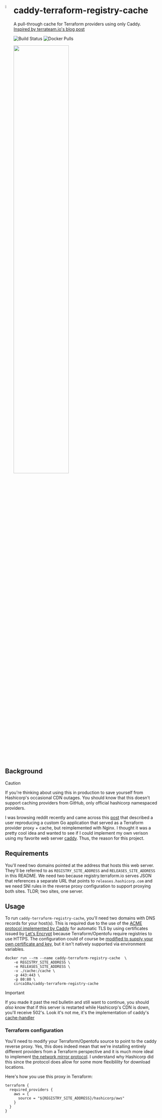 # caddy-terraform-registry-cache <img src="https://i.imgur.com/fAS7XqO.png" height="5%" width="5%" align="left"/>

A pull-through cache for Terraform providers using only Caddy. [Inspired by terrateam.io's blog post](https://terrateam.io/blog/terraform-registry-cache)

![Build Status](https://github.com/circa10a/caddy-terraform-registry-cache/workflows/deploy/badge.svg)
![Docker Pulls](https://img.shields.io/docker/pulls/circa10a/caddy-terraform-registry-cache?style=plastic)

<img src="https://user-images.githubusercontent.com/1128849/36338535-05fb646a-136f-11e8-987b-e6901e717d5a.png" height="60%" width="60%"/>

## Background

> [!CAUTION]
> If you're thinking about using this in production to save yourself from Hashicorp's occasional CDN outages. You should know that this doesn't support caching providers from GitHub, only official hashicorp namespaced providers.

I was browsing reddit recently and came across this [post](https://www.reddit.com/r/Terraform/comments/u11m4u/terraform_provider_cache/?rdt=61441) that described a user reproducing a custom Go application that served as a Terraform provider proxy + cache, but reimplemented with Nginx. I thought it was a pretty cool idea and wanted to see if I could implement my own verison using my favorite web server [caddy](https://caddyserver.com/). Thus, the reason for this project.

## Requirements

You'll need two domains pointed at the address that hosts this web server. They'll be referred to as `REGISTRY_SITE_ADDRESS` and `RELEASES_SITE_ADDRESS` in this README. We need two because registry.terraform.io serves JSON that references a separate URL that points to `releases.hashicorp.com` and we need SNI rules in the reverse proxy configuration to support proxying both sites. TLDR; two sites, one server.

## Usage

To run `caddy-terraform-registry-cache`, you'll need two domains with DNS records for your host(s). This is required due to the use of the [ACME protocol implemented by Caddy](https://caddyserver.com/docs/automatic-https) for automatic TLS by using certificates issued by [Let's Encrypt](https://letsencrypt.org/) because Terraform/Opentofu require registries to use HTTPS. The configuration could of course be [modified to supply your own certificate and key](https://caddyserver.com/docs/caddyfile/directives/tls), but it isn't natively supported via environment variables.

```console
docker run --rm --name caddy-terraform-registry-cache  \
    -e REGISTRY_SITE_ADDRESS \
    -e RELEASES_SITE_ADDRESS \
    -v ./cache:/cache \
    -p 443:443 \
    -p 80:80 \
    circa10a/caddy-terraform-registry-cache
````

> [!IMPORTANT]
> If you made it past the red bulletin and still want to continue, you should _also_ know that if this server is restarted while Hashicorp's CDN is down, you'll receive 502's. Look it's not me, it's the implementation of caddy's [cache-handler](https://github.com/caddyserver/cache-handler)

### Terraform configuration

You'll need to modify your Terraform/Opentofu source to point to the caddy reverse proxy. Yes, this does indeed mean that we're installing entirely different providers from a Terraform perspective and it is much more ideal to implement [the network mirror protocol](https://developer.hashicorp.com/terraform/internals/provider-network-mirror-protocol). I understand why Hashicorp did this since the protocol does allow for some more flexiblility for download locations.

Here's how you use this proxy in Terraform:

```hcl
terraform {
  required_providers {
    aws = {
      source = "${REGISTRY_SITE_ADDRESS}/hashicorp/aws"
    }
  }
}
```
